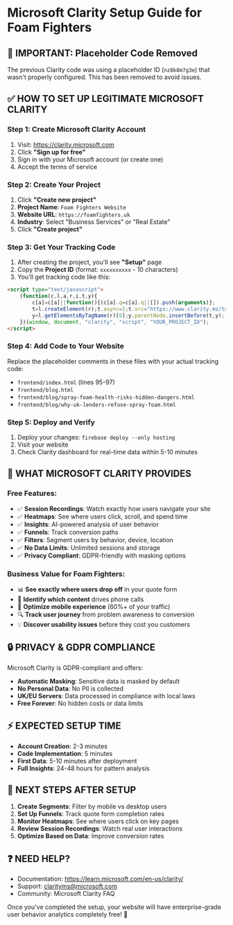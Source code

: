 # Microsoft Clarity Setup Guide for Foam Fighters

## 🚨 IMPORTANT: Placeholder Code Removed

The previous Clarity code was using a placeholder ID (`nz8k8m7g3e`) that wasn't properly configured. This has been removed to avoid issues.

## ✅ HOW TO SET UP LEGITIMATE MICROSOFT CLARITY

### Step 1: Create Microsoft Clarity Account
1. Visit: https://clarity.microsoft.com
2. Click **"Sign up for free"**
3. Sign in with your Microsoft account (or create one)
4. Accept the terms of service

### Step 2: Create Your Project
1. Click **"Create new project"**
2. **Project Name**: `Foam Fighters Website`
3. **Website URL**: `https://foamfighters.uk`
4. **Industry**: Select "Business Services" or "Real Estate"
5. Click **"Create project"**

### Step 3: Get Your Tracking Code
1. After creating the project, you'll see **"Setup"** page
2. Copy the **Project ID** (format: `xxxxxxxxxx` - 10 characters)
3. You'll get tracking code like this:
```html
<script type="text/javascript">
    (function(c,l,a,r,i,t,y){
        c[a]=c[a]||function(){(c[a].q=c[a].q||[]).push(arguments)};
        t=l.createElement(r);t.async=1;t.src="https://www.clarity.ms/tag/"+i;
        y=l.getElementsByTagName(r)[0];y.parentNode.insertBefore(t,y);
    })(window, document, "clarity", "script", "YOUR_PROJECT_ID");
</script>
```

### Step 4: Add Code to Your Website
Replace the placeholder comments in these files with your actual tracking code:
- `frontend/index.html` (lines 95-97)
- `frontend/blog.html`
- `frontend/blog/spray-foam-health-risks-hidden-dangers.html`
- `frontend/blog/why-uk-lenders-refuse-spray-foam.html`

### Step 5: Deploy and Verify
1. Deploy your changes: `firebase deploy --only hosting`
2. Visit your website
3. Check Clarity dashboard for real-time data within 5-10 minutes

## 🎯 WHAT MICROSOFT CLARITY PROVIDES

### Free Features:
- ✅ **Session Recordings**: Watch exactly how users navigate your site
- ✅ **Heatmaps**: See where users click, scroll, and spend time
- ✅ **Insights**: AI-powered analysis of user behavior
- ✅ **Funnels**: Track conversion paths
- ✅ **Filters**: Segment users by behavior, device, location
- ✅ **No Data Limits**: Unlimited sessions and storage
- ✅ **Privacy Compliant**: GDPR-friendly with masking options

### Business Value for Foam Fighters:
- 📊 **See exactly where users drop off** in your quote form
- 🎯 **Identify which content** drives phone calls
- 📱 **Optimize mobile experience** (60%+ of your traffic)
- 🔍 **Track user journey** from problem awareness to conversion
- 💡 **Discover usability issues** before they cost you customers

## 🔒 PRIVACY & GDPR COMPLIANCE

Microsoft Clarity is GDPR-compliant and offers:
- **Automatic Masking**: Sensitive data is masked by default
- **No Personal Data**: No PII is collected
- **UK/EU Servers**: Data processed in compliance with local laws
- **Free Forever**: No hidden costs or data limits

## ⚡ EXPECTED SETUP TIME
- **Account Creation**: 2-3 minutes
- **Code Implementation**: 5 minutes
- **First Data**: 5-10 minutes after deployment
- **Full Insights**: 24-48 hours for pattern analysis

## 🚀 NEXT STEPS AFTER SETUP

1. **Create Segments**: Filter by mobile vs desktop users
2. **Set Up Funnels**: Track quote form completion rates
3. **Monitor Heatmaps**: See where users click on key pages
4. **Review Session Recordings**: Watch real user interactions
5. **Optimize Based on Data**: Improve conversion rates

## ❓ NEED HELP?
- Documentation: https://learn.microsoft.com/en-us/clarity/
- Support: clarityms@microsoft.com
- Community: Microsoft Clarity FAQ

Once you've completed the setup, your website will have enterprise-grade user behavior analytics completely free! 🎉
